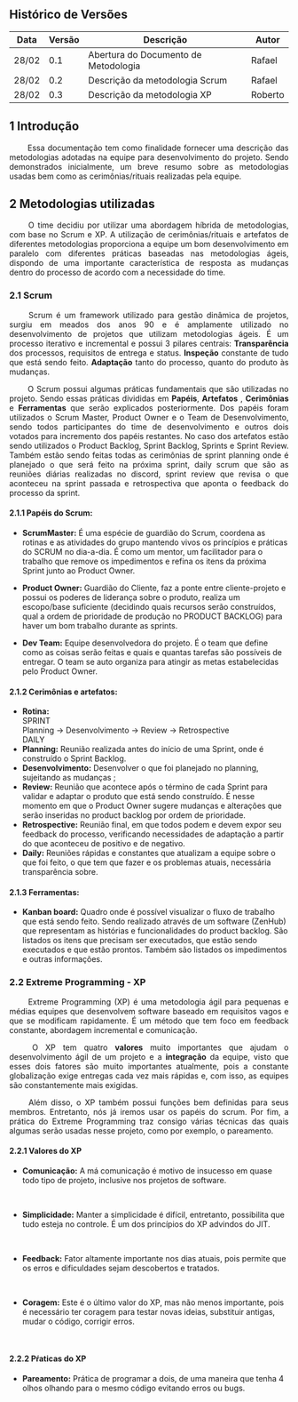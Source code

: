 ## Histórico de Versões

Data|Versão|Descrição|Autor
-|-|-|-
28/02|0.1|Abertura do Documento de Metodologia|Rafael|
28/02|0.2|Descrição da metodologia Scrum|Rafael|
28/02|0.3|Descrição da metodologia XP|Roberto|



## 1 <a name="1">Introdução</a>

 <p align = "justify"> &emsp;&emsp; Essa documentação tem como finalidade fornecer uma descrição das metodologias adotadas na equipe para desenvolvimento do projeto. Sendo demonstrados inicialmente, um breve resumo sobre as metodologias usadas bem como as cerimônias/rituais realizadas pela equipe. </p>


## 2 <a name="2">Metodologias utilizadas</a>

 <p align = "justify"> &emsp;&emsp; O time decidiu por utilizar uma abordagem híbrida de metodologias, com base no Scrum e XP. A utilização de cerimônias/rituais e artefatos de diferentes metodologias proporciona a equipe um bom desenvolvimento em paralelo com diferentes práticas baseadas nas metodologias ágeis, dispondo de uma importante característica de resposta as mudanças dentro do processo de acordo com a necessidade do time.</p>

### 2.1 <a name="2.1">Scrum</a>
<p align = "justify"> &emsp;&emsp; Scrum é um framework utilizado para gestão dinâmica de projetos, surgiu em meados dos anos 90 e é amplamente utilizado no desenvolvimento de projetos que utilizam metodologias ágeis.  É um processo iterativo e incremental e possui 3 pilares centrais: <b>Transparência</b> dos processos, requisitos de entrega e status. <b>Inspeção</b> constante de tudo que está sendo feito. <b>Adaptação</b> tanto do processo, quanto do produto às mudanças.
</p>
<p align = "justify"> &emsp;&emsp; O Scrum possui algumas práticas fundamentais que são utilizadas no projeto. Sendo essas práticas divididas em <b>Papéis</b>, <b>Artefatos</b> , <b>Cerimônias</b> e <b>Ferramentas</b> que serão explicados posteriormente. Dos papéis foram utilizados o Scrum Master, Product Owner e o Team de Desenvolvimento, sendo todos participantes do time de desenvolvimento e outros dois votados para incremento dos papéis restantes. No caso dos artefatos estão sendo utilizados o Product Backlog, Sprint Backlog,  Sprints e Sprint Review. Também estão sendo feitas todas as cerimônias de sprint planning onde é planejado o que será feito na próxima sprint, daily scrum que são as reuniões diárias realizadas no discord, sprint review que revisa o que aconteceu na sprint passada e retrospectiva que aponta o feedback do processo da sprint.
</p>

#### 2.1.1 <a name="2.1.1">Papéis do Scrum:</a>

* <b>ScrumMaster:</b> 
	É uma espécie de guardião do Scrum, coordena as rotinas e as atividades do grupo mantendo vivos os princípios e práticas do SCRUM no dia-a-dia. É como um mentor, um facilitador para o trabalho que remove os impedimentos e refina os itens da próxima Sprint junto ao Product Owner.

* <b>Product Owner:</b>
	Guardião do Cliente, faz a ponte entre cliente-projeto e possui os poderes de liderança sobre o produto, realiza um escopo/base suficiente (decidindo quais recursos serão construídos, qual a ordem de prioridade de produção no PRODUCT BACKLOG) para haver um bom trabalho durante as sprints.

* <b>Dev Team:</b> 
Equipe desenvolvedora do projeto. É o team que define como as coisas serão feitas e quais e quantas tarefas são possíveis de entregar. O team se auto organiza para atingir as metas estabelecidas pelo Product Owner.

#### 2.1.2 <a name="2.1.2">Cerimônias e artefatos:</a>

* <b>Rotina:</b> 
</br>SPRINT
</br>Planning -> Desenvolvimento -> Review -> Retrospective
</br>DAILY
* <b>Planning:</b>
Reunião realizada antes do início de uma Sprint, onde é construído o Sprint Backlog. 
* <b>Desenvolvimento:</b> 
Desenvolver o que foi planejado no planning, sujeitando as mudanças ;
* <b>Review:</b> 
Reunião que acontece após o término de cada Sprint para validar e adaptar o produto que está sendo construído. É nesse momento em que o Product Owner sugere mudanças e alterações que serão inseridas no product backlog por ordem de prioridade.
* <b>Retrospective:</b> 
Reunião final, em que todos podem e devem expor seu feedback do processo, verificando necessidades de adaptação a partir do que aconteceu de positivo e de negativo.
* <b>Daily:</b> 
Reuniões rápidas e constantes que atualizam a equipe sobre o que foi feito, o que tem que fazer e os problemas atuais, necessária transparência sobre.

#### 2.1.3 <a name="2.1.3">Ferramentas:</a>

* <b>Kanban board:</b> 
Quadro onde é possível visualizar o fluxo de trabalho que está sendo feito. Sendo realizado através de um software (ZenHub) que representam as histórias e funcionalidades do product backlog. São listados os itens que precisam ser executados, que estão sendo executados e que estão prontos. Também são listados os impedimentos e outras informações.

### 2.2 <a name="2.2">Extreme Programming - XP</a>
<p align = "justify"> &emsp;&emsp; Extreme Programming (XP) é uma metodologia ágil para pequenas e médias equipes que desenvolvem software baseado em requisitos vagos e que se modificam rapidamente. É um método que tem foco em feedback constante, abordagem incremental e comunicação.</p>
<p align = "justify"> &emsp;&emsp; O XP tem quatro <b>valores</b> muito importantes que ajudam o desenvolvimento ágil de um projeto e a <b>integração</b> da equipe, visto que esses dois fatores são muito importantes atualmente, pois a constante globalização exige entregas cada vez mais rápidas e, com isso, as equipes são constantemente mais exigidas. </p>
<p align = "justify"> &emsp;&emsp; Além disso, o XP também possui funções bem definidas para seus membros. Entretanto, nós já iremos usar os papéis do scrum. Por fim, a prática do Extreme Programming traz consigo várias técnicas das quais algumas serão usadas nesse projeto, como por exemplo, o pareamento.</p>

#### 2.2.1 <a name="2.2.1">Valores do XP</a>
* <b>Comunicação:</b> A má comunicação é motivo de insucesso em quase todo tipo de projeto, inclusive nos projetos de software. 
 <br/>

* <b>Simplicidade:</b> Manter a simplicidade é difícil, entretanto, possibilita que tudo esteja no controle. É um dos princípios do XP advindos do JIT.
<br>

* <b>Feedback:</b> Fator altamente importante nos dias atuais, pois permite que os erros e dificuldades sejam descobertos e tratados.
<br>

* <b>Coragem:</b> Este é o último valor do XP, mas não menos importante, pois é necessário ter coragem para testar novas ideias, substituir antigas, mudar o código, corrigir erros.
 <br>

#### 2.2.2 <a name="2.2.2">Pŕaticas do XP</a>
* <b>Pareamento:</b> Prática de programar a dois, de uma maneira que tenha 4 olhos olhando para o mesmo código evitando erros ou bugs.